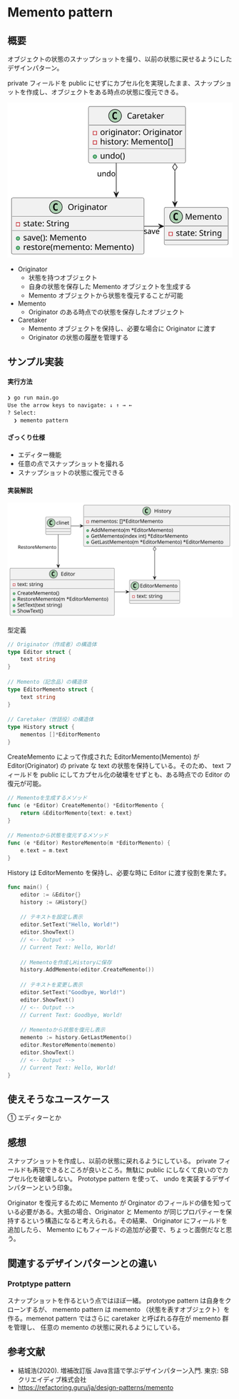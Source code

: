 # Memento pattern

## 概要
オブジェクトの状態のスナップショットを撮り、以前の状態に戻せるようにしたデザインパターン。

private フィールドを public にせずにカプセル化を実現したまま、スナップショットを作成し、オブジェクトをある時点の状態に復元できる。

<img src="https://github.com/mmfiber/design-pattern-go-training/blob/main/src/memento/diagram/abstract.svg" />

* Originator
  * 状態を持つオブジェクト
  * 自身の状態を保存した Memento オブジェクトを生成する
  * Memento オブジェクトから状態を復元することが可能
* Memento
  * Originator のある時点での状態を保存したオブジェクト
* Caretaker
  * Memento オブジェクトを保持し、必要な場合に Originator に渡す
  * Originator の状態の履歴を管理する

## サンプル実装
#### 実行方法
```sh
❯ go run main.go  
Use the arrow keys to navigate: ↓ ↑ → ← 
? Select: 
  ❯ memento pattern
```

#### ざっくり仕様
* エディター機能
* 任意の点でスナップショットを撮れる
* スナップショットの状態に復元できる

#### 実装解説
<img src="https://github.com/mmfiber/design-pattern-go-training/blob/main/src/memento/diagram/impl.svg" />

型定義

```go
// Originator（作成者）の構造体
type Editor struct {
	text string
}

// Memento（記念品）の構造体
type EditorMemento struct {
	text string
}

// Caretaker（世話役）の構造体
type History struct {
	mementos []*EditorMemento
}
```

CreateMemento によって作成された EditorMemento(Memento) が Editor(Originator) の private な text の状態を保持している。そのため、 text フィールドを public にしてカプセル化の破壊をせずとも、ある時点での Editor の復元が可能。
```go
// Mementoを生成するメソッド
func (e *Editor) CreateMemento() *EditorMemento {
	return &EditorMemento{text: e.text}
}

// Mementoから状態を復元するメソッド
func (e *Editor) RestoreMemento(m *EditorMemento) {
	e.text = m.text
}
```

History は EditorMemento を保持し、必要な時に Editor に渡す役割を果たす。

```go
func main() {
	editor := &Editor{}
	history := &History{}

	// テキストを設定し表示
	editor.SetText("Hello, World!")
	editor.ShowText()
	// <-- Output -->
	// Current Text: Hello, World!

	// Mementoを作成しHistoryに保存
	history.AddMemento(editor.CreateMemento())

	// テキストを変更し表示
	editor.SetText("Goodbye, World!")
	editor.ShowText()
	// <-- Output -->
	// Current Text: Goodbye, World!

	// Mementoから状態を復元し表示
	memento := history.GetLastMemento()
	editor.RestoreMemento(memento)
	editor.ShowText()
	// <-- Output -->
	// Current Text: Hello, World!
}
```

## 使えそうなユースケース
① エディターとか

## 感想
スナップショットを作成し、以前の状態に戻れるようにしている。 private フィールドも再現できるところが良いところ。無駄に public にしなくて良いのでカプセル化を破壊しない。 Prototype pattern を使って、 undo を実装するデザインパターンという印象。

Originator を復元するために Memento が Orginator のフィールドの値を知っている必要がある。大抵の場合、Originator と Memento が同じプロパティーを保持するという構造になると考えられる。その結果、 Originator にフィールドを追加したら、 Memento にもフィールドの追加が必要で、ちょっと面倒だなと思う。

## 関連するデザインパターンとの違い
### Protptype pattern
スナップショットを作るという点ではほぼ一緒。 prototype pattern は自身をクローンするが、 memento pattern は memento （状態を表すオブジェクト）を作る。memenot pattern ではさらに caretaker と呼ばれる存在が memento 群を管理し、 任意の memento の状態に戻れるようにしている。

## 参考文献
* 結城浩(2020). 増補改訂版 Java言語で学ぶデザインパターン入門. 東京: SBクリエイディブ株式会社 
* https://refactoring.guru/ja/design-patterns/memento
